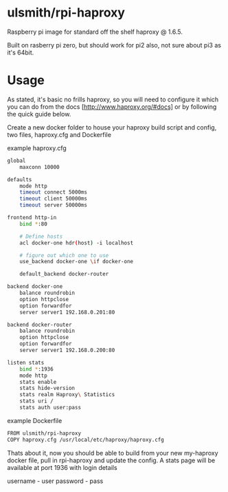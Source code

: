 # ulsmith/rpi-haproxy

Raspberry pi image for standard off the shelf haproxy @ 1.6.5.


Built on rasberry pi zero, but should work for pi2 also, not sure about pi3 as it's 64bit.


# Usage


As stated, it's basic no frills haproxy, so you will need to configure it which you can do from the docs [http://www.haproxy.org/#docs] or by following the quick guide below.


Create a new docker folder to house your haproxy build script and config, two files, haproxy.cfg and Dockerfile


example haproxy.cfg
```bash
global
    maxconn 10000

defaults
    mode http
    timeout connect 5000ms
    timeout client 50000ms
    timeout server 50000ms

frontend http-in
    bind *:80

    # Define hosts
    acl docker-one hdr(host) -i localhost

    # figure out which one to use
    use_backend docker-one \if docker-one

    default_backend docker-router

backend docker-one
    balance roundrobin
    option httpclose
    option forwardfor
    server server1 192.168.0.201:80

backend docker-router
    balance roundrobin
    option httpclose
    option forwardfor
    server server1 192.168.0.200:80

listen stats
    bind *:1936
    mode http
    stats enable
    stats hide-version
    stats realm Haproxy\ Statistics
    stats uri /
    stats auth user:pass
```


example  Dockerfile
```bash
FROM ulsmith/rpi-haproxy
COPY haproxy.cfg /usr/local/etc/haproxy/haproxy.cfg
```


Thats about it, now you should be able to build from your new my-haproxy docker file, pull in rpi-haproxy and update the config. A stats page will be available at port 1936 with login details

username - user
password - pass
